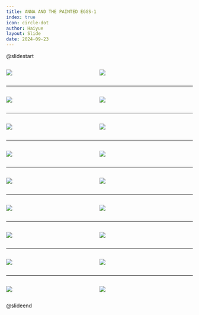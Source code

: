 ```yaml
---
title: ANNA AND THE PAINTED EGGS-1
index: true
icon: circle-dot
author: Haiyue
layout: Slide
date: 2024-09-23
---
```

 
@slidestart

<div style="display:flex">
<div style="flex:1">

![](/reading/english/Level-L/ANNA%20AND%20THE%20PAINTED%20EGGS-1/001.webp)
</div>
<div style="flex:1">

![](/reading/english/Level-L/ANNA%20AND%20THE%20PAINTED%20EGGS-1/002.webp)
</div>
</div>

---

<div style="display:flex">
<div style="flex:1">

![](/reading/english/Level-L/ANNA%20AND%20THE%20PAINTED%20EGGS-1/003.webp)
</div>
<div style="flex:1">

![](/reading/english/Level-L/ANNA%20AND%20THE%20PAINTED%20EGGS-1/004.webp)
</div>
</div>

---

<div style="display:flex">
<div style="flex:1">

![](/reading/english/Level-L/ANNA%20AND%20THE%20PAINTED%20EGGS-1/005.webp)
</div>
<div style="flex:1">

![](/reading/english/Level-L/ANNA%20AND%20THE%20PAINTED%20EGGS-1/006.webp)
</div>
</div>

---

<div style="display:flex">
<div style="flex:1">

![](/reading/english/Level-L/ANNA%20AND%20THE%20PAINTED%20EGGS-1/007.webp)
</div>
<div style="flex:1">

![](/reading/english/Level-L/ANNA%20AND%20THE%20PAINTED%20EGGS-1/008.webp)
</div>
</div>

---

<div style="display:flex">
<div style="flex:1">

![](/reading/english/Level-L/ANNA%20AND%20THE%20PAINTED%20EGGS-1/009.webp)
</div>
<div style="flex:1">

![](/reading/english/Level-L/ANNA%20AND%20THE%20PAINTED%20EGGS-1/010.webp)
</div>
</div>

---

<div style="display:flex">
<div style="flex:1">

![](/reading/english/Level-L/ANNA%20AND%20THE%20PAINTED%20EGGS-1/011.webp)
</div>
<div style="flex:1">

![](/reading/english/Level-L/ANNA%20AND%20THE%20PAINTED%20EGGS-1/012.webp)
</div>
</div>

---

<div style="display:flex">
<div style="flex:1">

![](/reading/english/Level-L/ANNA%20AND%20THE%20PAINTED%20EGGS-1/013.webp)
</div>
<div style="flex:1">

![](/reading/english/Level-L/ANNA%20AND%20THE%20PAINTED%20EGGS-1/014.webp)
</div>
</div>

---

<div style="display:flex">
<div style="flex:1">

![](/reading/english/Level-L/ANNA%20AND%20THE%20PAINTED%20EGGS-1/015.webp)
</div>
<div style="flex:1">

![](/reading/english/Level-L/ANNA%20AND%20THE%20PAINTED%20EGGS-1/016.webp)
</div>
</div>

---

<div style="display:flex">
<div style="flex:1">

![](/reading/english/Level-L/ANNA%20AND%20THE%20PAINTED%20EGGS-1/017.webp)
</div>
<div style="flex:1">

![](/reading/english/Level-L/ANNA%20AND%20THE%20PAINTED%20EGGS-1/018.webp)
</div>
</div>

@slideend